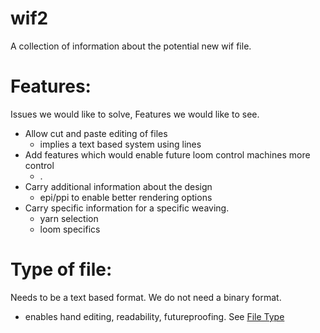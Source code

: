 # wif2
A collection of information about the potential new wif file.

# Features:
Issues we would like to solve, Features we would like to see.
- Allow cut and paste editing of files
  - implies a text based system using lines
- Add features which would enable future loom control machines more control
  - .
- Carry additional information about the design
  - epi/ppi to enable better rendering options
- Carry specific information for a specific weaving.
  - yarn selection
  - loom specifics


# Type of file:
Needs to be a text based format. We do not need a binary format.
 - enables hand editing, readability, futureproofing.
 See [File Type](../main/wif2%20File%20type.md)
